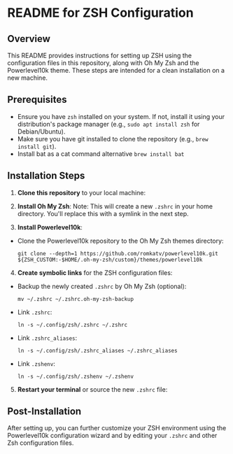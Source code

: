 # README for ZSH Configuration

## Overview
This README provides instructions for setting up ZSH using the configuration files in this repository, along with Oh My Zsh and the Powerlevel10k theme. These steps are intended for a clean installation on a new machine.

## Prerequisites
- Ensure you have `zsh` installed on your system. If not, install it using your distribution's package manager (e.g., `sudo apt install zsh` for Debian/Ubuntu).
- Make sure you have git installed to clone the repository (e.g., `brew install git`).
- Install bat as a cat command alternative `brew install bat`

## Installation Steps

1. **Clone this repository** to your local machine: 

2. **Install Oh My Zsh**:
Note: This will create a new `.zshrc` in your home directory. You'll replace this with a symlink in the next step.

3. **Install Powerlevel10k**:
- Clone the Powerlevel10k repository to the Oh My Zsh themes directory:
  ```
  git clone --depth=1 https://github.com/romkatv/powerlevel10k.git ${ZSH_CUSTOM:-$HOME/.oh-my-zsh/custom}/themes/powerlevel10k
  ```

4. **Create symbolic links** for the ZSH configuration files:
- Backup the newly created `.zshrc` by Oh My Zsh (optional):
  ```
  mv ~/.zshrc ~/.zshrc.oh-my-zsh-backup
  ```
- Link `.zshrc`:
  ```
  ln -s ~/.config/zsh/.zshrc ~/.zshrc
  ```
- Link `.zshrc_aliases`:
  ```
  ln -s ~/.config/zsh/.zshrc_aliases ~/.zshrc_aliases
  ```
- Link `.zshenv`:
  ```
  ln -s ~/.config/zsh/.zshenv ~/.zshenv
  ```

5. **Restart your terminal** or source the new `.zshrc` file:

## Post-Installation
After setting up, you can further customize your ZSH environment using the Powerlevel10k configuration wizard and by editing your `.zshrc` and other Zsh configuration files.



